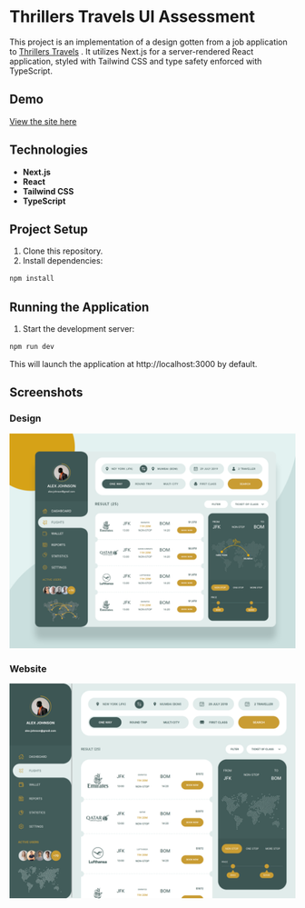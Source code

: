 # Thrillers Travels UI Assessment

This project is an implementation of a design gotten from a job application to [Thrillers Travels](https://thrillers.travel) . It utilizes Next.js for a server-rendered React application, styled with Tailwind CSS and type safety enforced with TypeScript.

## Demo
[View the site here](https://thrillers-ui-assessment.vercel.app)

## Technologies

* **Next.js**
* **React**
* **Tailwind CSS**
* **TypeScript**


## Project Setup

1. Clone this repository.
2. Install dependencies:

```bash
npm install
```

## Running the Application

1. Start the development server:

```bash
npm run dev
```

This will launch the application at http://localhost:3000 by default.

## Screenshots

### Design
![UI Design](/readme_assets/design_thrillers.png)

### Website
![Website](/readme_assets/screenshot.png)